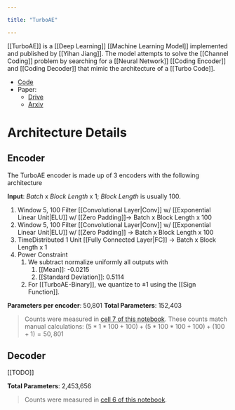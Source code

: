 ```yaml
---

title: "TurboAE"

---
```

[[TurboAE]] is a [[Deep Learning]] [[Machine Learning Model]] implemented and published by [[Yihan Jiang]]. The model attempts to solve the [[Channel Coding]] problem by searching for a [[Neural Network]] [[Coding Encoder]] and [[Coding Decoder]] that mimic the architecture of a [[Turbo Code]].

- [Code](https://github.com/yihanjiang/turboae)
- Paper:
	- [Drive](https://drive.google.com/file/d/1QdbEEwbvubcGWyx4x3Fm9husfZLnWYtd/view?usp=sharing)
	- [Arxiv](https://arxiv.org/abs/1911.03038)

# Architecture Details
## Encoder
The TurboAE encoder is made up of 3 encoders with the following architecture

**Input**: *Batch* x *Block Length* x 1; *Block Length* is usually 100.
1. Window 5, 100 Filter [[Convolutional Layer|Conv]] w/ [[Exponential Linear Unit|ELU]] w/ [[Zero Padding]]-> Batch x Block Length x 100
2. Window 5, 100 Filter [[Convolutional Layer|Conv]] w/ [[Exponential Linear Unit|ELU]] w/ [[Zero Padding]] -> Batch x Block Length x 100
3. TimeDistributed 1 Unit [[Fully Connected Layer|FC]] -> Batch x Block Length x 1
4. Power Constraint
	1. We subtract normalize uniformly all outputs with
		1. [[Mean]]: -0.0215
		2. [[Standard Deviation]]: 0.5114
	2. For [[TurboAE-Binary]], we quantize to  $\pm 1$ using the [[Sign Function]].

**Parameters per encoder**: 50,801
**Total Parameters**: 152,403
> Counts were measured in [cell 7 of this notebook](https://github.com/tripods-xai/turbo-codes/blob/42cb50d49f86952f322ac265d705327702967e53/notebooks/torch_to_tf_conversion.ipynb). These counts match manual calculations:
> $(5*1*100 + 100) + (5*100*100 + 100) + (100 + 1) = 50,801$

## Decoder
[[TODO]]

**Total Parameters**: 2,453,656
> Counts were measured in [cell 6 of this notebook](https://github.com/tripods-xai/turbo-codes/blob/42cb50d49f86952f322ac265d705327702967e53/notebooks/torch_to_tf_conversion.ipynb).

